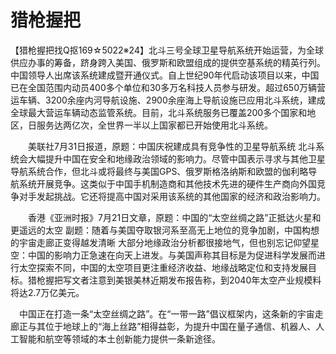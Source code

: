 # 猎枪握把

  【猎枪握把找Q抠169☆5022※24】北斗三号全球卫星导航系统开始运营，为全球供应办事的筹备，跻身跨入美国、俄罗斯和欧盟组成的提供空基系统的精英行列。中国领导人出席该系统建成暨开通仪式。自上世纪90年代启动该项目以来，中国已在全国范围内动员400多个单位和30多万名科技人员参与研发。超过650万辆营运车辆、3200余座内河导航设施、2900余座海上导航设施已应用北斗系统，建成全球最大营运车辆动态监管系统。目前，北斗系统服务已覆盖200多个国家和地区，日服务达两亿次，全世界一半以上国家都已开始使用北斗系统。

　　美联社7月31日报道，原题：中国庆祝建成具有竞争性的卫星导航系统 北斗系统会大幅提升中国在安全和地缘政治领域的影响力。尽管中国表示寻求与其他卫星导航系统合作，但北斗或将最终与美国GPS、俄罗斯格洛纳斯和欧盟的伽利略导航系统开展竞争。这类似于中国手机制造商和其他技术先进的硬件生产商向外国竞争对手发起挑战。它还将提高中国对采用该系统的其他国家的经济和政治影响力。

　　香港《亚洲时报》7月21日文章，原题：中国的“太空丝绸之路”正抵达火星和更遥远的太空 副题：随着与美国夺取银河系至高无上地位的竞争加剧，中国构想的宇宙走廊正变得越发清晰 大部分地缘政治分析都很接地气，但也别忘记仰望星空：中国的影响力正急速在向天上进发。与美国声称其目标是为促进科学发展而进行太空探索不同，中国的太空项目更注重经济收益、地缘战略定位和支持发展目标。猎枪握把写文者注意到美银美林近期发布报告称，到2040年太空产业规模料将达2.7万亿美元。

　中国正在打造一条“太空丝绸之路”。在“一带一路”倡议框架内，这条新的宇宙走廊正与其位于地球上的“海上丝路”相得益彰，为提升中国在量子通信、机器人、人工智能和航空等领域的本土创新能力提供一条新途径。
